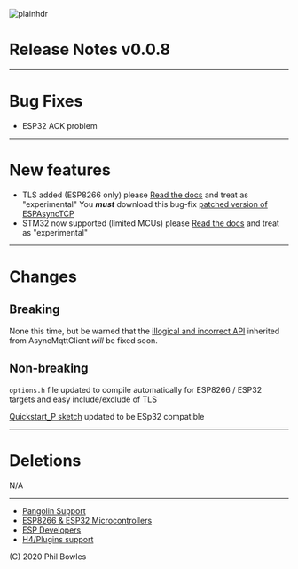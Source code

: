 ![plainhdr](../assets/pangoplain.jpg)
# Release Notes v0.0.8

---
# Bug Fixes

* ESP32 ACK problem

---

# New features

* TLS added (ESP8266 only) please [Read the docs](tls.md) and treat as "experimental" You ***must*** download this bug-fix [patched version of ESPAsyncTCP](REF!!!)
* STM32 now supported (limited MCUs) please [Read the docs](stm32.md) and treat as "experimental"

---

# Changes

## Breaking

None this time, but be warned that the [illogical and incorrect API](api.md) inherited from AsyncMqttClient *will* be fixed soon.

## Non-breaking

`options.h` file updated to compile automatically for ESP8266 / ESP32 targets and easy include/exclude of TLS

[Quickstart_P sketch](../examples/QuickStart_P/QuickStart_P.ino) updated to be ESp32 compatible

---

# Deletions

N/A

---

* [Pangolin Support](https://www.facebook.com/groups/pangolinmqtt/)
* [ESP8266 & ESP32 Microcontrollers](https://www.facebook.com/groups/2125820374390340/)
* [ESP Developers](https://www.facebook.com/groups/ESP8266/)
* [H4/Plugins support](https://www.facebook.com/groups/h4plugins)

(C) 2020 Phil Bowles
